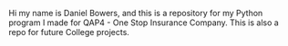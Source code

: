 Hi my name is Daniel Bowers, and this is a repository for my Python program I made for QAP4 - One Stop Insurance Company. This is also a repo for future College projects.
